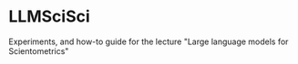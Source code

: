 # LLMSciSci
Experiments, and how-to guide for the lecture "Large language models for Scientometrics"
